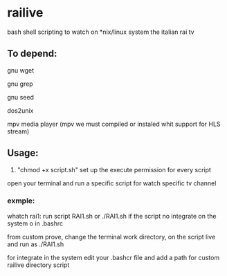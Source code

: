 # railive
bash shell scripting to watch on *nix/linux  system the italian rai tv 

##  To depend:

gnu wget

gnu grep

gnu seed

dos2unix

mpv media player (mpv we must compiled or instaled whit support for HLS stream)

## Usage:
1) "chmod +x script.sh"  set up the execute permission for every script

open your terminal and run a  specific script for watch specific tv channel

### exmple:
whatch rai1: run script RAI1.sh or ./RAI1.sh if the script no integrate on the system o in .bashrc

from custom prove, change the terminal work directory, on the script live and run as ./RAI1.sh

for integrate  in the system edit your .bashcr file and add a path for  custom  railive directory script
